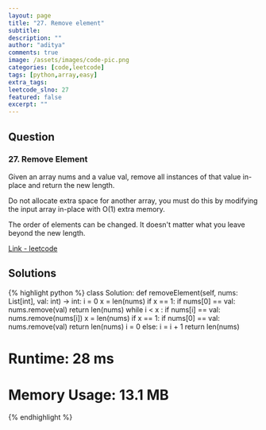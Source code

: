 ```yaml
---
layout: page
title: "27. Remove element"
subtitle: 
description: ""
author: "aditya"
comments: true
image: /assets/images/code-pic.png
categories: [code,leetcode]
tags: [python,array,easy]
extra_tags: 
leetcode_slno: 27
featured: false
excerpt: ""
---
```


## Question

### 27. Remove Element

Given an array nums and a value val, remove all instances of that value in-place and return the new length.

Do not allocate extra space for another array, you must do this by modifying the input array in-place with O(1) extra memory.

The order of elements can be changed. It doesn't matter what you leave beyond the new length.

[Link - leetcode](https://leetcode.com/problems/remove-element/)


## Solutions

{% highlight python %}
class Solution:
    def removeElement(self, nums: List[int], val: int) -> int:
        i = 0
        x = len(nums)
        if x == 1:
            if nums[0] == val:
                nums.remove(val)
                return len(nums)
        while i < x :
            if nums[i] == val:
                nums.remove(nums[i])
                x = len(nums)
                if x == 1:
                    if nums[0] == val:
                        nums.remove(val)
                        return len(nums)
                i = 0
            else:
                i = i + 1
        return len(nums)

# Runtime: 28 ms
# Memory Usage: 13.1 MB
{% endhighlight %}
